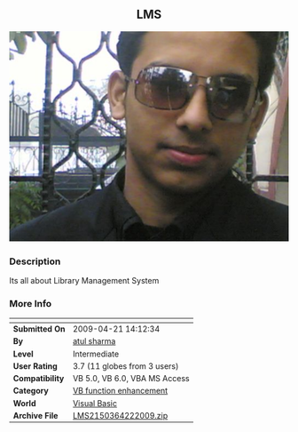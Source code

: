 ﻿<div align="center">

## LMS

<img src="PIC200942284047507.jpg">
</div>

### Description

Its all about Library Management System
 
### More Info
 


<span>             |<span>
---                |---
**Submitted On**   |2009-04-21 14:12:34
**By**             |[atul sharma](https://github.com/Planet-Source-Code/PSCIndex/blob/master/ByAuthor/atul-sharma.md)
**Level**          |Intermediate
**User Rating**    |3.7 (11 globes from 3 users)
**Compatibility**  |VB 5\.0, VB 6\.0, VBA MS Access
**Category**       |[VB function enhancement](https://github.com/Planet-Source-Code/PSCIndex/blob/master/ByCategory/vb-function-enhancement__1-25.md)
**World**          |[Visual Basic](https://github.com/Planet-Source-Code/PSCIndex/blob/master/ByWorld/visual-basic.md)
**Archive File**   |[LMS2150364222009\.zip](https://github.com/Planet-Source-Code/atul-sharma-lms__1-72017/archive/master.zip)








